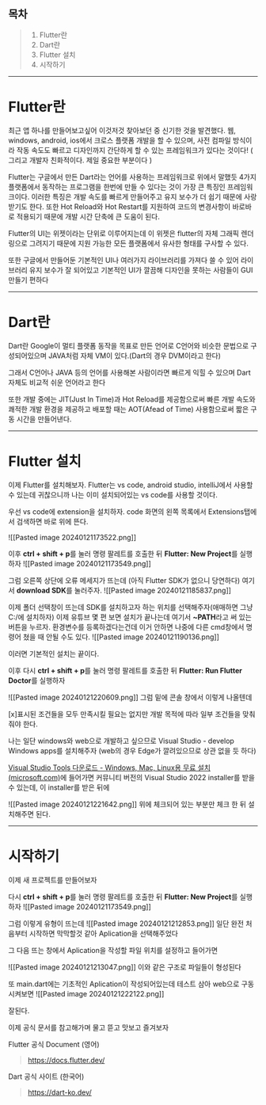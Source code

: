 
## 목차
>1. Flutter란
>2. Dart란 
>3. Flutter 설치
>4. 시작하기

---
# Flutter란
최근 앱 하나를 만들어보고싶어 이것저것 찾아보던 중 신기한 것을 발견했다.
웹, windows, android, ios에서 크로스 플랫폼 개발을 할 수 있으며, 사전 컴파일 방식이라 작동 속도도 빠르고 디자인까지 간단하게 할 수 있는 프레임워크가 있다는 것이다! 
( 그리고 개발자 친화적이다. 제일 중요한 부분이다 )

Flutter는 구글에서 만든 Dart라는 언어를 사용하는 프레임워크로 위에서 말했듯 4가지 플랫폼에서 동작하는 프로그램을 한번에 만들 수 있다는 것이 가장 큰 특징인 프레임워크이다. 이러한 특징은 개발 속도를 빠르게 만들어주고 유지 보수가 더 쉽기 때문에 사랑받기도 한다.
또한 Hot Reload와 Hot Restart를 지원하여 코드의 변경사항이 바로바로 적용되기 때문에 개발 시간 단축에 큰 도움이 된다.

Flutter의 UI는 위젯이라는 단위로 이루어지는데 이 위젯은 flutter의 자체 그래픽 렌더링으로 그려지기 때문에 지원 가능한 모든 플랫폼에서 유사한 형태를 구사할 수 있다. 

또한 구글에서 만들어둔 기본적인 UI나 여러가지 라이브러리를 가져다 쓸 수 있어 라이브러리 유지 보수가 잘 되어있고 기본적인 UI가 깔끔해 디자인을 못하는 사람들이 GUI만들기 편하다

---
# Dart란
Dart란 Google이 멀티 플랫폼 동작을 목표로 만든 언어로 C언어와 비슷한 문법으로 구성되어있으며 JAVA처럼 자체 VM이 있다.(Dart의 경우 DVM이라고 한다)

그래서 C언어나 JAVA 등의 언어를 사용해본 사람이라면 빠르게 익힐 수 있으며 Dart 자체도 비교적 쉬운 언어라고 한다

또한 개발 중에는 JIT(Just In Time)과 Hot Reload를 제공함으로써 빠른 개발 속도와 쾌적한 개발 환경을 제공하고 배포할 때는 AOT(Afead of Time) 사용함으로써 짧은 구동 시간을 만들어낸다.

---

# Flutter 설치
이제 Flutter를 설치해보자. 
Flutter는 vs code, android studio, intelliJ에서 사용할 수 있는데 귀찮으니까 나는 이미 설치되어있는 vs code를 사용할 것이다.

우선 vs code에 extension을 설치하자. code 화면의 왼쪽 목록에서 Extensions탭에서 검색하면 바로 위에 뜬다.

![[Pasted image 20240121173522.png]]

이후 **ctrl + shift + p**를 눌러 명령 팔레트를 호출한 뒤 **Flutter: New Project**를 실행하자
![[Pasted image 20240121173549.png]]

그럼 오른쪽 상단에 오류 메세지가 뜨는데 (아직 Flutter SDK가 없으니 당연하다) 여기서 **download SDK**를 눌러주자.
![[Pasted image 20240121185837.png]]

이제 폴더 선택창이 뜨는데 SDK를 설치하고자 하는 위치를 선택해주자(애매하면 그냥 C:/에 설치하자)
이제 유튜브 몇 편 보면 설치가 끝나는데 여기서 **~PATH**라고 써 있는 버튼을 누르자. 환경변수를 등록하겠다는건데 이거 안하면 나중에 다른 cmd창에서 명령어 쳤을 때 안될 수도 있다.
![[Pasted image 20240121190136.png]]

이러면 기본적인 설치는 끝이다.

이후 다시 **ctrl + shift + p**를 눌러 명령 팔레트를 호출한 뒤 **Flutter: Run Flutter Doctor**를 실행하자

![[Pasted image 20240121220609.png]]
그럼 밑에 콘솔 창에서 이렇게 나올텐데

[x]표시된 조건들을 모두 만족시킬 필요는 없지만 개발 목적에 따라 일부 조건들을 맞춰줘야 한다.

나는 일단 windows와 web으로 개발하고 싶으므로 Visual Studio - develop Windows apps를 설치해주자 (web의 경우 Edge가 깔려있으므로 상관 없을 듯 하다)

[Visual Studio Tools 다운로드 - Windows, Mac, Linux용 무료 설치 (microsoft.com)](https://visualstudio.microsoft.com/ko/downloads/)에 들어가면 커뮤니티 버전의 Visual Studio 2022 installer를 받을 수 있는데, 이 installer를 받은 뒤에

![[Pasted image 20240121221642.png]]
위에 체크되어 있는 부분만 체크 한 뒤 설치해주면 된다.

---

# 시작하기
이제 새 프로젝트를 만들어보자

다시 **ctrl + shift + p**를 눌러 명령 팔레트를 호출한 뒤 **Flutter: New Project**를 실행하자
![[Pasted image 20240121173549.png]]

그럼 이렇게 유형이 뜨는데
![[Pasted image 20240121212853.png]]
일단 완전 처음부터 시작하면 막막할것 같아 Aplication을 선택해주었다

그 다음 뜨는 창에서 Aplication을 작성할 파일 위치를 설정하고 들어가면

![[Pasted image 20240121213047.png]]
이와 같은 구조로 파일들이 형성된다

또 main.dart에는 기초적인 Aplication이 작성되어있는데 테스트 삼아 web으로 구동시켜보면
![[Pasted image 20240121222122.png]]

잘된다.

이제 공식 문서를 참고해가며 물고 뜯고 맛보고 즐겨보자

Flutter 공식 Document (영어)
>https://docs.flutter.dev/

Dart 공식 사이트 (한국어)
>https://dart-ko.dev/